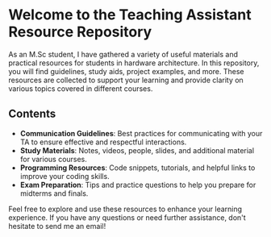 # Welcome to the Teaching Assistant Resource Repository

As an M.Sc student, I have gathered a variety of useful materials and practical resources for students in hardware architecture. In this repository, you will find guidelines, study aids, project examples, and more. These resources are collected to support your learning and provide clarity on various topics covered in different courses.

## Contents

- **Communication Guidelines**: Best practices for communicating with your TA to ensure effective and respectful interactions.
- **Study Materials**: Notes, videos, people, slides, and additional material for various courses.
- **Programming Resources**: Code snippets, tutorials, and helpful links to improve your coding skills.
- **Exam Preparation**: Tips and practice questions to help you prepare for midterms and finals.

Feel free to explore and use these resources to enhance your learning experience. If you have any questions or need further assistance, don't hesitate to send me an email!
